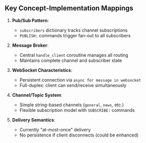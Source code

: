 ## Key Concept-Implementation Mappings

1. **Pub/Sub Pattern**:
   - `subscribers` dictionary tracks channel subscriptions
   - `PUBLISH:` commands trigger fan-out to all subscribers

2. **Message Broker**:
   - Central `handle_client` coroutine manages all routing
   - Maintains complete channel and subscriber state

3. **WebSocket Characteristics**:
   - Persistent connection via `async for message in websocket`
   - Full-duplex: client can send/receive simultaneously

4. **Channel/Topic System**:
   - Simple string-based channels (`general`, `news`, etc.)
   - Flexible subscription model with `SUBSCRIBE:` commands

5. **Delivery Semantics**:
   - Currently "at-most-once" delivery
   - No persistence if client disconnects (could be enhanced)


